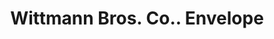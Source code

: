 ---
doi: 10.7916/D8DF83B0
date_other: '1894'
date_other_textual: '1894'
form: printed ephemera
genre:
- Envelopes
name:
- Wittmann Bros. Co.
object_in_context_url: https://biggert.cul.columbia.edu/items/view/ave_biggert_01744
subject_hierarchical_geographic:
- Chicago, Illinois, United States
subject_name:
- Wittmann Bros. Co.
title: Wittmann Bros. Co.. Envelope
sort_title: Wittmann Bros. Co.. Envelope
call_number: ave_biggert_01744
coordinates:
- 41.83694444444445,-87.68472222222222
pid: ave_biggert_01744
identifiers: ave_biggert_01744
thumbnail: https://derivativo-3.library.columbia.edu/iiif/2/ldpd:490811/full/!256,256/0/native.jpg
permalink: /biggert/ave_biggert_01744/
layout: iiif-image-page
---